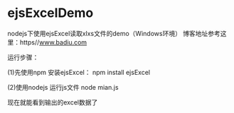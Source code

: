 # ejsExcelDemo

nodejs下使用ejsExcel读取xlxs文件的demo（Windows环境）
博客地址参考这里：https//www.badiu.com

运行步骤：

(1)先使用npm 安装ejsExcel：
npm install ejsExcel

(2)使用nodejs 运行js文件
node mian.js

现在就能看到输出的excel数据了


